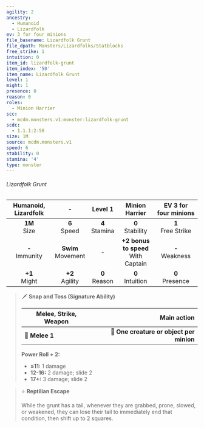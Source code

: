 ```yaml
---
agility: 2
ancestry:
  - Humanoid
  - Lizardfolk
ev: 3 for four minions
file_basename: Lizardfolk Grunt
file_dpath: Monsters/Lizardfolks/Statblocks
free_strike: 1
intuition: 0
item_id: lizardfolk-grunt
item_index: '50'
item_name: Lizardfolk Grunt
level: 1
might: 1
presence: 0
reason: 0
roles:
  - Minion Harrier
scc:
  - mcdm.monsters.v1:monster:lizardfolk-grunt
scdc:
  - 1.1.1:2:50
size: 1M
source: mcdm.monsters.v1
speed: 6
stability: 0
stamina: '4'
type: monster
---
```


###### Lizardfolk Grunt

| Humanoid, Lizardfolk |           -            |      Level 1       |             Minion Harrier              | EV 3 for four minions  |
| :------------------: | :--------------------: | :----------------: | :-------------------------------------: | :--------------------: |
|   **1M**<br/> Size   |    **6**<br/> Speed    | **4**<br/> Stamina |          **0**<br/> Stability           | **1**<br/> Free Strike |
| **-**<br/> Immunity  | **Swim**<br/> Movement |         -          | **+2 bonus to speed**<br/> With Captain |  **-**<br/> Weakness   |
|  **+1**<br/> Might   |  **+2**<br/> Agility   | **0**<br/> Reason  |          **0**<br/> Intuition           |  **0**<br/> Presence   |

<!-- -->
> 🗡 **Snap and Toss (Signature Ability)**
>
> | **Melee, Strike, Weapon** |                          **Main action** |
> | ------------------------- | ---------------------------------------: |
> | **📏 Melee 1**            | **🎯 One creature or object per minion** |
>
> **Power Roll + 2:**
>
> - **≤11:** 1 damage
> - **12-16:** 2 damage; slide 2
> - **17+:** 3 damage; slide 2

<!-- -->
> ⭐️ **Reptilian Escape**
>
> While the grunt has a tail, whenever they are grabbed, prone, slowed, or weakened, they can lose their tail to immediately end that condition, then shift up to 2 squares.
